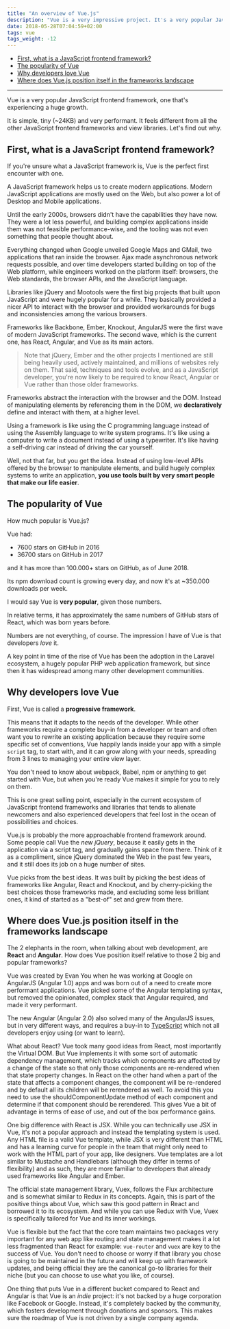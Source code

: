 ```yaml
---
title: "An overview of Vue.js"
description: "Vue is a very impressive project. It's a very popular JavaScript framework, one that's experiencing a huge growth. It is simple, tiny and very performant. Learn more about it"
date: 2018-05-28T07:04:59+02:00
tags: vue
tags_weight: -12
---
```


<!-- TOC -->

- [First, what is a JavaScript frontend framework?](#first-what-is-a-javascript-frontend-framework)
- [The popularity of Vue](#the-popularity-of-vue)
- [Why developers love Vue](#why-developers-love-vue)
- [Where does Vue.js position itself in the frameworks landscape](#where-does-vuejs-position-itself-in-the-frameworks-landscape)

<!-- /TOC -->

---

Vue is a very popular JavaScript frontend framework, one that's experiencing a huge growth.

It is simple, tiny (~24KB) and very performant. It feels different from all the other JavaScript frontend frameworks and view libraries. Let's find out why.

## First, what is a JavaScript frontend framework?

If you're unsure what a JavaScript framework is, Vue is the perfect first encounter with one.

A JavaScript framework helps us to create modern applications. Modern JavaScript applications are mostly used on the Web, but also power a lot of Desktop and Mobile applications.

Until the early 2000s, browsers didn't have the capabilities they have now. They were a lot less powerful, and building complex applications inside them was not feasible performance-wise, and the tooling was not even something that people thought about.

Everything changed when Google unveiled Google Maps and GMail, two applications that ran inside the browser. Ajax made asynchronous network requests possible, and over time developers started building on top of the Web platform, while engineers worked on the platform itself: browsers, the Web standards, the browser APIs, and the JavaScript language.

Libraries like jQuery and Mootools were the first big projects that built upon JavaScript and were hugely popular for a while. They basically provided a nicer API to interact with the browser and provided workarounds for bugs and inconsistencies among the various browsers.

Frameworks like Backbone, Ember, Knockout, AngularJS were the first wave of modern JavaScript frameworks. The second wave, which is the current one, has React, Angular, and Vue as its main actors.

> Note that jQuery, Ember and the other projects I mentioned are still being heavily used, actively maintained, and millions of websites rely on them. That said, techniques and tools evolve, and as a JavaScript developer, you're now likely to be required to know React, Angular or Vue rather than those older frameworks.

Frameworks abstract the interaction with the browser and the DOM. Instead of manipulating elements by referencing them in the DOM, we **declaratively** define and interact with them, at a higher level.

Using a framework is like using the C programming language instead of using the Assembly language to write system programs. It's like using a computer to write a document instead of using a typewriter. It's like having a self-driving car instead of driving the car yourself.

Well, not that far, but you get the idea. Instead of using low-level APIs offered by the browser to manipulate elements, and build hugely complex systems to write an application, **you use tools built by very smart people that make our life easier**.

## The popularity of Vue

How much popular is Vue.js?

Vue had:

- 7600 stars on GitHub in 2016
- 36700 stars on GitHub in 2017

and it has more than 100.000+ stars on GitHub, as of June 2018.

Its npm download count is growing every day, and now it's at ~350.000 downloads per week.

I would say Vue is **very popular**, given those numbers.

In relative terms, it has approximately the same numbers of GitHub stars of React, which was born years before.

Numbers are not everything, of course. The impression I have of Vue is that developers *love* it.

A key point in time of the rise of Vue has been the adoption in the Laravel ecosystem, a hugely popular PHP web application framework, but since then it has widespread among many other development communities.

## Why developers love Vue

First, Vue is called a **progressive framework**.

This means that it adapts to the needs of the developer. While other frameworks require a complete buy-in from a developer or team and often want you to rewrite an existing application because they require some specific set of conventions, Vue happily lands inside your app with a simple `script` tag, to start with, and it can grow along with your needs, spreading from 3 lines to managing your entire view layer.

You don't need to know about webpack, Babel, npm or anything to get started with Vue, but when you're ready Vue makes it simple for you to rely on them.

This is one great selling point, especially in the current ecosystem of JavaScript frontend frameworks and libraries that tends to alienate newcomers and also experienced developers that feel lost in the ocean of possibilities and choices.

Vue.js is probably the more approachable frontend framework around. Some people call Vue the *new jQuery*, because it easily gets in the application via a script tag, and gradually gains space from there. Think of it as a compliment, since jQuery dominated the Web in the past few years, and it still does its job on a huge number of sites.

Vue picks from the best ideas. It was built by picking the best ideas of frameworks like Angular, React and Knockout, and by cherry-picking the best choices those frameworks made, and excluding some less brilliant ones, it kind of started as a "best-of" set and grew from there.

## Where does Vue.js position itself in the frameworks landscape

The 2 elephants in the room, when talking about web development, are **React** and **Angular**. How does Vue position itself relative to those 2 big and popular frameworks?

Vue was created by Evan You when he was working at Google on AngularJS (Angular 1.0) apps and was born out of a need to create more performant applications. Vue picked some of the Angular templating syntax, but removed the opinionated, complex stack that Angular required, and made it very performant.

The new Angular (Angular 2.0) also solved many of the AngularJS issues, but in very different ways, and requires a buy-in to [TypeScript](/typescript/) which not all developers enjoy using (or want to learn).

What about React? Vue took many good ideas from React, most importantly the Virtual DOM. But Vue implements it with some sort of automatic dependency management, which tracks which components are affected by a change of the state so that only those components are re-rendered when that state property changes. In React on the other hand when a part of the state that affects a component changes, the component will be re-rendered and by default all its children will be rerendered as well. To avoid this you need to use the shouldComponentUpdate method of each component and determine if that component should be rerendered. This gives Vue a bit of advantage in terms of ease of use, and out of the box performance gains.

One big difference with React is JSX. While you can technically use JSX in Vue, it's not a popular approach and instead the templating system is used. Any HTML file is a valid Vue template, while JSX is very different than HTML and has a learning curve for people in the team that might only need to work with the HTML part of your app, like designers. Vue templates are a lot similar to Mustache and Handlebars (although they differ in terms of flexibility) and as such, they are more familiar to developers that already used frameworks like Angular and Ember.

The official state management library, Vuex, follows the Flux architecture and is somewhat similar to Redux in its concepts. Again, this is part of the positive things about Vue, which saw this good pattern in React and borrowed it to its ecosystem. And while you can use Redux with Vue, Vuex is specifically tailored for Vue and its inner workings.

Vue is flexible but the fact that the core team maintains two packages very important for any web app like routing and state management makes it a lot less fragmented than React for example: `vue-router` and `vuex` are key to the success of Vue. You don't need to choose or worry if that library you chose is going to be maintained in the future and will keep up with framework updates, and being official they are the canonical go-to libraries for their niche (but you can choose to use what you like, of course).

One thing that puts Vue in a different bucket compared to React and Angular is that Vue is an *indie* project: it's not backed by a huge corporation like Facebook or Google. Instead, it's completely backed by the community, which fosters development through donations and sponsors. This makes sure the roadmap of Vue is not driven by a single company agenda.
